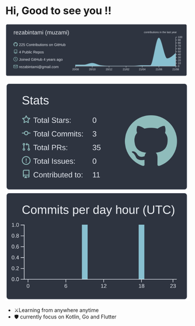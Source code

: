 # Hi, Good to see you !!

[![](https://raw.githubusercontent.com/rezabintami/rezabintami/master/profile-summary-card-output/nord_dark/0-profile-details.svg)](https://github.com/vn7n24fzkq/github-profile-summary-cards)

[![](https://raw.githubusercontent.com/rezabintami/rezabintami/master/profile-summary-card-output/nord_dark/3-stats.svg)](https://github.com/vn7n24fzkq/github-profile-summary-cards) [![](https://raw.githubusercontent.com/rezabintami/rezabintami/master/profile-summary-card-output/nord_dark/4-productive-time.svg)](https://github.com/vn7n24fzkq/github-profile-summary-cards)

- ⚔️Learning from anywhere anytime
- 🛡️ currently focus on Kotlin, Go and Flutter
